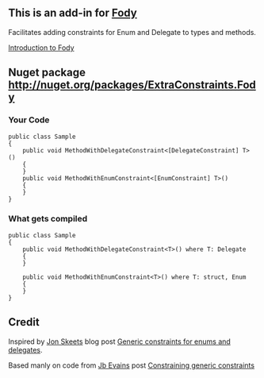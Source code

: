 ## This is an add-in for [Fody](https://github.com/SimonCropp/Fody/) 

Facilitates adding constraints for Enum and Delegate to types and methods.

[Introduction to Fody](http://github.com/SimonCropp/Fody/wiki/SampleUsage)

## Nuget package http://nuget.org/packages/ExtraConstraints.Fody 

### Your Code

    public class Sample
    {
        public void MethodWithDelegateConstraint<[DelegateConstraint] T> ()
        {        
        }
        public void MethodWithEnumConstraint<[EnumConstraint] T>()
        {
        }
    }

### What gets compiled

    public class Sample
    {
        public void MethodWithDelegateConstraint<T>() where T: Delegate
        {
        }

        public void MethodWithEnumConstraint<T>() where T: struct, Enum
        {
        }
    }



## Credit 

Inspired by [Jon Skeets](http://msmvps.com/blogs/jon_skeet)  blog post [Generic constraints for enums and delegates](http://msmvps.com/blogs/jon_skeet/archive/2009/09/10/generic-constraints-for-enums-and-delegates.aspx).

Based manly on code from [Jb Evains](http://evain.net/blog/) post [ Constraining generic constraints](http://evain.net/blog/articles/2012/01/13/constraining-generic-constraints)